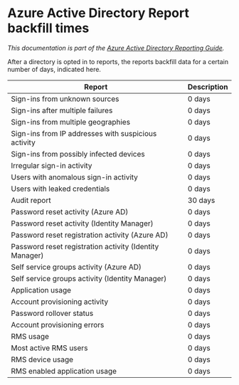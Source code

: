 <properties
   pageTitle="Azure Active Directory report backfill times | Microsoft Azure"
   description="Amount of time it takes for previous reporting events to show up in your Azure AD directory"
   services="active-directory"
   documentationCenter=""
   authors="dhanyahk"
   manager="stevepo"
   editor=""/>

<tags
   ms.service="active-directory"
   ms.devlang="na"
   ms.topic="article"
   ms.tgt_pltfrm="na"
   ms.workload="identity"
   ms.date="03/07/2016"
   ms.author="dhanyahk"/>

# Azure Active Directory Report backfill times

*This documentation is part of the [Azure Active Directory Reporting Guide](active-directory-reporting-guide.md).*

After a directory is opted in to reports, the reports backfill data for a certain number of days, indicated here.

Report                                                  | Description
------------------------------------------------------- | -----------
Sign-ins from unknown sources                           | 0 days
Sign-ins after multiple failures                        | 0 days
Sign-ins from multiple geographies                      | 0 days
Sign-ins from IP addresses with suspicious activity     | 0 days
Sign-ins from possibly infected devices                 | 0 days
Irregular sign-in activity                              | 0 days
Users with anomalous sign-in activity                   | 0 days
Users with leaked credentials                           | 0 days
Audit report                                            | 30 days
Password reset activity (Azure AD)                      | 0 days
Password reset activity (Identity Manager)              | 0 days
Password reset registration activity (Azure AD)         | 0 days
Password reset registration activity (Identity Manager) | 0 days
Self service groups activity (Azure AD)                 | 0 days
Self service groups activity (Identity Manager)         | 0 days
Application usage                                       | 0 days
Account provisioning activity                           | 0 days
Password rollover status                                | 0 days
Account provisioning errors                             | 0 days
RMS usage                                               | 0 days
Most active RMS users                                   | 0 days
RMS device usage                                        | 0 days
RMS enabled application usage                           | 0 days
